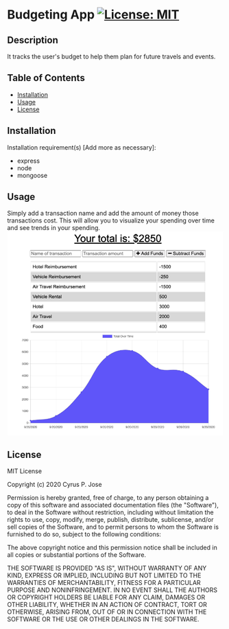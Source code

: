 # Budgeting App [![License: MIT](https://img.shields.io/badge/License-MIT-yellow.svg)](https://opensource.org/licenses/MIT)

## Description

It tracks the user's budget to help them plan for future travels and events.

## Table of Contents

 <!--ts-->

- [Installation](#Installation)
- [Usage](#Usage)
- [License](#License)

 <!--te-->

## Installation

Installation requirement(s) [Add more as necessary]:

- express 
- node 
- mongoose

## Usage

Simply add a transaction name and add the amount of money those transactions cost. This will allow you to visualize your spending over time and see trends in your spending.
<img src = "/public/assets/images/Travel_Budget.png">

## License

MIT License

Copyright (c) 2020 Cyrus P. Jose

Permission is hereby granted, free of charge, to any person obtaining a copy
of this software and associated documentation files (the "Software"), to deal
in the Software without restriction, including without limitation the rights
to use, copy, modify, merge, publish, distribute, sublicense, and/or sell
copies of the Software, and to permit persons to whom the Software is
furnished to do so, subject to the following conditions:

The above copyright notice and this permission notice shall be included in all
copies or substantial portions of the Software.

THE SOFTWARE IS PROVIDED "AS IS", WITHOUT WARRANTY OF ANY KIND, EXPRESS OR
IMPLIED, INCLUDING BUT NOT LIMITED TO THE WARRANTIES OF MERCHANTABILITY,
FITNESS FOR A PARTICULAR PURPOSE AND NONINFRINGEMENT. IN NO EVENT SHALL THE
AUTHORS OR COPYRIGHT HOLDERS BE LIABLE FOR ANY CLAIM, DAMAGES OR OTHER
LIABILITY, WHETHER IN AN ACTION OF CONTRACT, TORT OR OTHERWISE, ARISING FROM,
OUT OF OR IN CONNECTION WITH THE SOFTWARE OR THE USE OR OTHER DEALINGS IN THE
SOFTWARE.